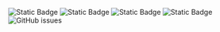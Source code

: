 ![Static Badge](https://img.shields.io/badge/blacklists-61-000000) ![Static Badge](https://img.shields.io/badge/blacklisted-2935543-cc0000) ![Static Badge](https://img.shields.io/badge/whitelisted-2251-00CC00) ![Static Badge](https://img.shields.io/badge/streaming_blacklist-28107-000000) ![GitHub issues](https://img.shields.io/github/issues/fabriziosalmi/blacklists)
